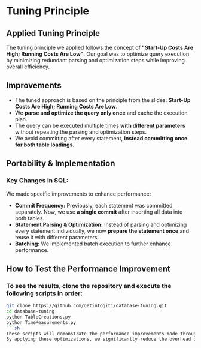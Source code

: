 # Tuning Principle

## Applied Tuning Principle
The tuning principle we applied follows the concept of **"Start-Up Costs Are High; Running Costs Are Low"**. Our goal was to optimize query execution by minimizing redundant parsing and optimization steps while improving overall efficiency.

## Improvements
- The tuned approach is based on the principle from the slides: **Start-Up Costs Are High; Running Costs Are Low**.
- We **parse and optimize the query only once** and cache the execution plan.
- The query can be executed multiple times **with different parameters** without repeating the parsing and optimization steps.
- We avoid committing after every statement, **instead committing once for both table loadings**.

## Portability & Implementation
### Key Changes in SQL:
We made specific improvements to enhance performance:
- **Commit Frequency:** Previously, each statement was committed separately. Now, we use **a single commit** after inserting all data into both tables.
- **Statement Parsing & Optimization:** Instead of parsing and optimizing every statement individually, we now **prepare the statement once** and reuse it with different parameters.
- **Batching:**  We implemented batch execution to further enhance performance.

## How to Test the Performance Improvement

### To see the results, clone the repository and execute the following scripts in order:

```sh
git clone https://github.com/getintogit1/database-tuning.git
cd database-tuning
python TableCreations.py
python TimeMeasurements.py
```sh
These scripts will demonstrate the performance improvements made through our tuning approach.
By applying these optimizations, we significantly reduce the overhead of repeated query parsing, improve execution speed, and optimize database interactions efficiently.

